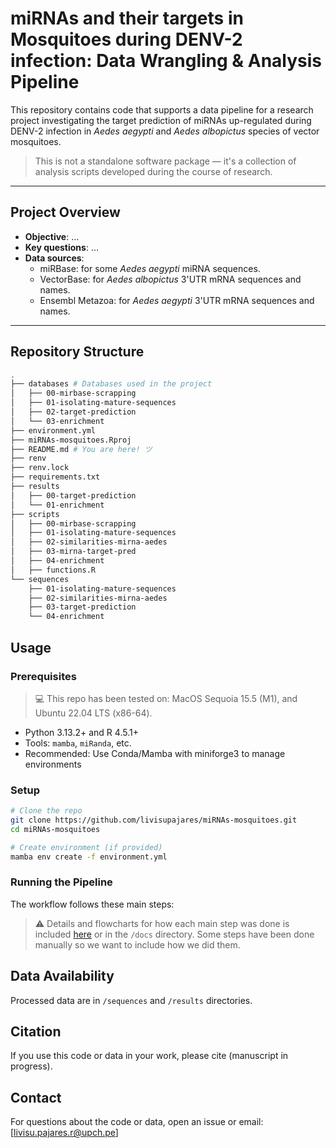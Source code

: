 # miRNAs and their targets in Mosquitoes during DENV-2 infection: Data Wrangling & Analysis Pipeline

This repository contains code that supports a data pipeline for a research project investigating the target prediction of miRNAs up-regulated during DENV-2 infection in *Aedes aegypti* and *Aedes albopictus* species of vector mosquitoes.

> This is not a standalone software package — it's a collection of analysis scripts developed during the course of research.

---

## Project Overview
- **Objective**: ...
- **Key questions**: ...
- **Data sources**: 
  - miRBase: for some *Aedes aegypti* miRNA sequences.
  - VectorBase: for *Aedes albopictus* 3'UTR mRNA sequences and names.
  - Ensembl Metazoa: for *Aedes aegypti* 3'UTR mRNA sequences and names.

---
## Repository Structure

```bash
.
├── databases # Databases used in the project
│   ├── 00-mirbase-scrapping
│   ├── 01-isolating-mature-sequences
│   ├── 02-target-prediction
│   └── 03-enrichment
├── environment.yml
├── miRNAs-mosquitoes.Rproj
├── README.md # You are here! ツ
├── renv
├── renv.lock
├── requirements.txt
├── results
│   ├── 00-target-prediction
│   └── 01-enrichment
├── scripts
│   ├── 00-mirbase-scrapping
│   ├── 01-isolating-mature-sequences
│   ├── 02-similarities-mirna-aedes
│   ├── 03-mirna-target-pred
│   ├── 04-enrichment
│   ├── functions.R
└── sequences
    ├── 01-isolating-mature-sequences
    ├── 02-similarities-mirna-aedes
    ├── 03-target-prediction
    └── 04-enrichment
```

## Usage

### Prerequisites
> 💻 This repo has been tested on: MacOS Sequoia 15.5 (M1), and Ubuntu 22.04 LTS (x86-64).

- Python 3.13.2+ and R 4.5.1+
- Tools: `mamba`, `miRanda`, etc.
- Recommended: Use Conda/Mamba with miniforge3 to manage environments

### Setup

```bash
# Clone the repo
git clone https://github.com/livisupajares/miRNAs-mosquitoes.git
cd miRNAs-mosquitoes

# Create environment (if provided)
mamba env create -f environment.yml
```
### Running the Pipeline
The workflow follows these main steps: 

> ⚠️ Details and flowcharts for how each main step was done is included [here]() or in the `/docs` directory. Some steps have been done manually so we want to include how we did them.

## Data Availability
Processed data are in `/sequences` and `/results` directories.

## Citation
If you use this code or data in your work, please cite (manuscript in progress).

## Contact
For questions about the code or data, open an issue or email: [livisu.pajares.r@upch.pe]
